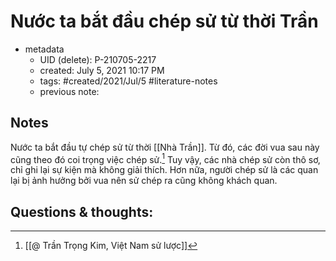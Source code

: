 # Nước ta bắt đầu chép sử từ thời Trần

- metadata
	- UID (delete): P-210705-2217
	- created: July 5, 2021 10:17 PM
	- tags: #created/2021/Jul/5  #literature-notes 
	- previous note:

## Notes
Nước ta bắt đầu tự chép sử từ thời [[Nhà Trần]]. Từ đó, các đời vua sau này cũng theo đó coi trọng việc chép sử.[^1]
Tuy vậy, các nhà chép sử còn thô sơ, chỉ ghi lại sự kiện mà không giải thích. Hơn nữa, người chép sử là các quan lại bị ảnh hưởng bởi vua nên sử chép ra cũng không khách quan.

## Questions & thoughts:

[^1]:[[@ Trần Trọng Kim, Việt Nam sử lược]]